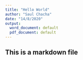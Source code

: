 ```yaml
---
title: "Hello World"
author: "Saul Chacha"
date: "14/8/2020"
output:
  word_document: default
  pdf_document: default
---
```


## This is a markdown file

